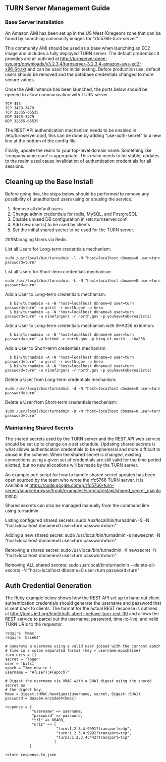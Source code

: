 TURN Server Management Guide
---

### Base Server Installation
An Amazon AMI has been set up in the US West (Oregeon) zone that can be found by searching community images for "rfc5766-turn-server"

This community AMI should be used as a base when launching an EC2 image and includes a fully deployed TURN server.  The default credentials it provides are all outlined at http://turnserver.open-sys.org/downloads/v3.2.3.4/turnserver-3.2.3.4-amazon-aws-ec2-x86_64.txt and can be used for initial testing.  Before production use, default users should be removed and the database credentials changed to more secure values.

Once the AMI instance has been launched, the ports below should be opened to allow communication with TURN server.

```
TCP 443
TCP 3478-3479
TCP 32355-65535
UDP 3478-3479
UDP 32355-65535
```

The REST API authentication mechanism needs to be enabled in /etc/turnserver.conf, this can be done by adding "use-auth-secret" to a new line at the bottom of the config file.

Finally, update the realm to your top-level domain name. Something like 'companyname.com' is appropriate.  This realm needs to be stable; updates to the realm used cause invalidation of authentication credentials for all sessions.


Cleaning up the Base Install
---
Before going live, the steps below should be performed to remove any possibility of unauthorized users using or abusing the service.

1. Remove all default users
2. Change admin credentials for redis, MySQL, and PostgreSQL
3. Disable unused DB configuration in /etc/turnserver.conf
3. Add new user(s) to be used by clients
4. Set the initial shared secret to be used for the TURN server.


###Managing Users via Redis

List all Users for Long-term credentials mechanism:
```
sudo /usr/local/bin/turnadmin -l -N "host=localhost dbname=0 user=turn password=turn"
```

List all Users for Short-term credentials mechanism:
```
sudo /usr/local/bin/turnadmin -L -N "host=localhost dbname=0 user=turn password=turn"
```

Add a User to Long-term credentials mechanism:
```
  $ bin/turnadmin -a -N "host=localhost dbname=0 user=turn password=turn" -u gorst -r north.gov -p hero
  $ bin/turnadmin -a -N "host=localhost dbname=0 user=turn password=turn" -u ninefingers -r north.gov -p youhavetoberealistic
```

Add a User to Long-term credentials mechanism with SHA256 extention:
```
  $ bin/turnadmin -a -N "host=localhost dbname=0 user=turn password=turn" -u bethod -r north.gov -p king-of-north --sha256
```

Add a User to Short-term credentials mechanism:
```
  $ bin/turnadmin -A -N "host=localhost dbname=0 user=turn password=turn" -u gorst -r north.gov -p hero
  $ bin/turnadmin -A -N "host=localhost dbname=0 user=turn password=turn" -u ninefingers -r north.gov -p youhavetoberealistic 
```

Delete a User from Long-term credentials mechanism:
```
sudo /usr/local/bin/turnadmin -d -N "host=localhost dbname=0 user=turn password=turn"
```

Delete a User from Short-term credentials mechanism:
```
sudo /usr/local/bin/turnadmin -D -N "host=localhost dbname=0 user=turn password=turn"
```


### Maintaining Shared Secrets
The shared secrets used by the TURN server and the REST API web service should be set up to change on a set schedule.  Updating shared secrets is what allows authentication credentials to be ephemeral and more difficult to abuse in the scheme.  When the shared secret is changed, existing connections using a given set of credentials are still valid for the time period allotted, but no new allocations will be made by the TURN server.

An example perl script for how to handle shared secret updates has been open sourced by the team who wrote the rfc5766 TURN server.  It is available at https://code.google.com/p/rfc5766-turn-server/source/browse/trunk/examples/scripts/restapi/shared_secret_maintainer.pl

Shared secrets can also be managed manually from the command line using turnadmin.

Listing configured shared secrets:
sudo /usr/local/bin/turnadmin -S -N "host=localhost dbname=0 user=turn password=turn"

Adding a new shared secret:
sudo /usr/local/bin/turnadmin -s newsecret -N "host=localhost dbname=0 user=turn password=turn"

Removing a shared secret:
sudo /usr/local/bin/turnadmin -X newsecret -N "host=localhost dbname=0 user=turn password=turn"

Removing ALL shared secrets:
sudo /usr/local/bin/turnadmin --delete-all-secrets -N "host=localhost dbname=0 user=turn password=turn"


Auth Credential Generation
---

The Ruby example below shows how the REST API set up to hand out client authentication credentials should generate the username and password that is sent back to clients.  The format for the actual REST response is outlined at http://tools.ietf.org/html/draft-uberti-behave-turn-rest-00 and allows the REST service to parcel out the username, password, time-to-live, and valid TURN URIs to the requestor.


```
require 'hmac'
require 'base64'

# Generate a username using a valid user joined with the current epoch
# time in a colon separated format (key = username:epochtime)
turn_uris = []
secret = 'logen'
user = 'bitsi'
epoch = Time.now.to_i
username = "#{user}:#{epoch}"

# Digest the username via HMAC with a SHA1 digest using the shared secret as
# the digest key.
hmac = Digest::HMAC.hexdigest(username, secret, Digest::SHA1)
password = Base64.encode64(hmac)

response = {
            "username" => username,
            "password" => password,
            "ttl" => 86400,
            "uris" => [
                       "turn:1.2.3.4:9991?transport=udp",
                       "turn:1.2.3.4:9992?transport=tcp",
                       "turns:1.2.3.4:443?transport=tcp"
                      ]
           }

return response.to_json
```
